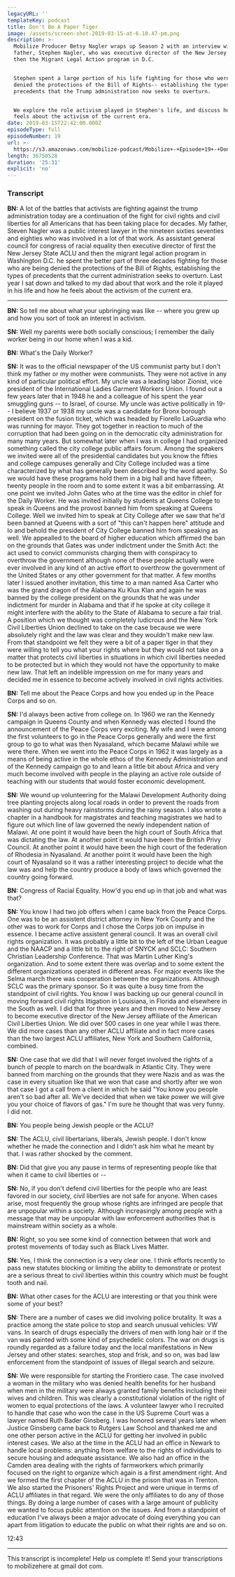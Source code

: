 ```yaml
---
legacyURL: ''
templateKey: podcast
title: Don't Be A Paper Tiger
image: /assets/screen-shot-2019-03-15-at-6.10.47-pm.png
description: >-
  Mobilize Producer Betsy Nagler wraps up Season 2 with an interview with her
  father, Stephen Nagler, who was executive director of the New Jersey ACLU and
  then the Migrant Legal Action program in D.C.


  Stephen spent a large portion of his life fighting for those who were being
  denied the protections of the Bill of Rights-- establishing the types of
  precedents that the Trump administration now seeks to overturn.


  We explore the role activism played in Stephen's life, and discuss how how he
  feels about the activism of the current era.
date: 2019-03-15T22:42:00.000Z
episodeType: full
episodeNumber: 19
url: >-
  https://s3.amazonaws.com/mobilize-podcast/Mobilize+-+Episode+19+-+Don't+Be+A+Paper+Tiger.mp3
length: 36750528
duration: '25:31'
explicit: 'no'
---
```

### Transcript
**BN:** A lot of the battles that activists are fighting against the trump administration today are a continuation of the fight for civil rights and civil liberties for all Americans that has been taking place for decades. My father, Steven Nagler was a public interest lawyer in the nineteen sixties seventies and eighties who was involved in a lot of that work. As assistant general council for congress of racial equality then executive director of first the New Jersey State ACLU and then the migrant legal action program in Washington D.C. he spent the better part of three decades fighting for those who are being denied the protections of the Bill of Rights, establishing the types of precedents that the current administration seeks to overturn. Last year I sat down and talked to my dad about that work and the role it played in his life and how he feels about the activism of the current era.

---

**BN:** So tell me about what your upbringing was like -- where you grew up and how you sort of took an interest in activism.

**SN:** Well my parents were both socially conscious; I remember the daily worker being in our home when I was a kid.

**BN:** What's the Daily Worker?

**SN:** It was to the official newspaper of the US communist party but I don't think my father or my mother were communists. They were not active in any kind of particular political effort. My uncle was a leading labor Zionist, vice president of the International Ladies Garment Workers Union. I found out a few years later that in 1948 he and a colleague of his spent the year smuggling guns -- to Israel, of course. My uncle was active politically in 19-- I believe 1937 or 1938 my uncle was a candidate for Bronx borough president on the fusion ticket, which was headed by Fiorello LaGuardia who was running for mayor. They got together in reaction to much of the corruption that had been going on in the democratic city administration for many many years. But somewhat later when I was in college I had organized something called the city college public affairs forum. Among the speakers we invited were all of the presidential candidates but you know the fifties and college campuses generally and City College included was a time characterized by what has generally been described by the word apathy. So we would have these programs hold them in a big hall and have fifteen, twenty people in the room and to some extent it was a bit embarrassing. At one point we invited John Gates who at the time was the editor in chief for the Daily Worker. He was invited initially by students at Queens College to speak in Queens and the provost banned him from speaking at Queens College. Well we invited him to speak at City College after we saw that he'd been banned at Queens with a sort of "this can't happen here" attitude and lo and behold the president of City College banned him from speaking as well. We appealled to the board of higher education which affirmed the ban on the grounds that Gates was under indictment under the Smith Act: the act used to convict communists charging them with conspiracy to overthrow the government although none of these people actually were ever involved in any kind of an active effort to overthrow the government of the United States or any other government for that matter. A few months later I issued another invitation, this time to a man named Asa Carter who was the grand dragon of the Alabama Ku Klux Klan and again he was banned by the college president on the grounds that he was under indictment for murder in Alabama and that if he spoke at city college it might interfere with the ability to the State of Alabama to secure a fair trial. A position which we thought was completely ludicrous and the New York Civil Liberties Union declined to take on the case because we were absolutely right and the law was clear and they wouldn't make new law. From that standpoint we felt they were a bit of a paper tiger in that they were willing to tell you what your rights where but they would not take on a matter that protects civil liberties in situations in which civil liberties needed to be protected but in which they would not have the opportunity to make new law. That left an indelible impression on me for many years and decided me in essence to become actively involved in civil rights activities.

**BN:** Tell me about the Peace Corps and how you ended up in the Peace Corps and so on.

**SN:** I'd always been active from college on. In 1960 we ran the Kennedy campaign in Queens County and when Kennedy was elected I found the announcement of the Peace Corps very exciting. My wife and I were among the first volunteers to go in the Peace Corps generally and were the first group to go to what was then Nyasaland, which became Malawi while we were there. When we went into the Peace Corps in 1962 it was largely as a means of being active in the whole ethos of the Kennedy Administration and of the Kennedy campaign go to and learn a little bit about Africa and very much become involved with people in the playing an active role outside of teaching with our students that would foster economic development.

**SN:** We wound up volunteering for the Malawi Development Authority doing tree planting projects along local roads in order to prevent the roads from washing out during heavy rainstorms during the rainy season. I also wrote a chapter in a handbook for magistrates and teaching magistrates we had to figure out which line of law governed the newly independent nation of Malawi. At one point it would have been the high court of South Africa that was dictating the law. At another point it would have been the British Privy Council. At another point it would have been the high court of the federation of Rhodesia in Nyasaland. At another point it would have been the high court of Nyasaland so it was a rather interesting project to decide what the law was and help the country produce a body of laws which governed the country going forward.

**BN:** Congress of Racial Equality. How'd you end up in that job and what was that?

**SN:** You know I had two job offers when I came back from the Peace Corps. One was to be an assistent district attorney in New York County and the other was to work for Corps and I chose the Corps job on impulse in essence. I became active assistent general council. It was an overall civil rights organization. It was probably a little bit to the left of the Urban League and the NAACP and a little bit to the right of SNYCK and SCLC: Southern Christian Leadership Conference. That was Martin Luther King's organization. And to some extent there was overlap and to some extent the different organizations operated in different areas. For major events like the Selma march there was cooperation between the organizations. Although SCLC was the primary sponsor. So it was quite a busy time from the standpoint of civil rights. You know I was backing up our general council in moving forward civil rights litigation in Louisiana, in Florida and elsewhere in the South as well. I did that for three years and then moved to New Jersey to become executive director of the New Jersey affiliate of the American Civil Liberties Union. We did over 500 cases in one year while I was there. We did more cases than any other ACLU affiliate and in fact more cases than the two largest ACLU affiliates, New York and Southern California, combined. 

**SN:** One case that we did that I will never forget involved the rights of a bunch of people to march on the boardwalk in Atlantic City. They were banned from marching on the grounds that they were Nazis and as was the case in every situation like that we won that case and shortly after we won that case I got a call from a client in which he said "You know you people aren't so bad after all. We've decided that when we take power we will give you your choice of flavors of gas." I'm sure he thought that was very funny. I did not.

**BN:** You people being Jewish people or the ACLU?

**SN:** The ACLU, civil libertarians, liberals, Jewish people. I don't know whether he made the connection and I didn't ask him what he meant by that. I was rather shocked by the comment.

**BN:** Did that give you any pause in terms of representing people like that when it came to civil liberties or --

**SN:** No, if you don't defend civil liberties for the people who are least favored in our society, civil liberties are not safe for anyone. When cases arise, most frequently the group whose rights are infringed are people that are unpopular within a society. Although increasingly among people with a message that may be unpopular with law enforcement authorities that is mainstream within society as a whole.

**BN:** Right, so you see some kind of connection between that work and protest movements of today such as Black Lives Matter.

**SN:** Yes, I think the connection is a very clear one. I think efforts recently to pass new statutes blocking or limiting the ability to demonstrate or protest are a serious threat to civil liberties within this country which must be fought tooth and nail.

**BN:** What other cases for the ACLU are interesting or that you think were some of your best?

**SN:** There are a number of cases we did involving police brutality. It was a practice among the state police to stop and search unusual vehicles: VW vans. In search of drugs especially the drivers of men with long hair or if the van was painted with some kind of psychedelic colors. The war on drugs is roundly regarded as a failure today and the local manifestations in New Jersey and other states: searches, stop and frisk, and so on, was bad law enforcement from the standpoint of issues of illegal search and seizure.

**SN:** We were responsible for starting the Frontiero case. The case involved a woman in the military who was denied health benefits for her husband when men in the military were always granted family benefits including their wives and children. This was clearly a constitutional violation of the right of women to equal protections of the laws. A volunteer lawyer who I recruited to handle that case who won the case in the US Supreme Court was a lawyer named Ruth Bader Ginsberg. I was honored several years later when Justice Ginsberg came back to Rutgers Law School and thanked me and one other person active in the ACLU for getting her involved in public interest cases. We also at the time in the ACLU had an office in Newark to handle local problems: anything from welfare to the rights of individuals to secure housing and adequate assistance. We also had an office in the Camden area dealing with the rights of farmworkers which primarily focused on the right to organize which again is a first amendment right. And we formed the first chapter of the ACLU in the prison that was in Trenton. We also started the Prisoners' Rights Project and were unique in terms of ACLU affiliates in that regard. We were the only affiliates to do any of those things. By doing a large number of cases with a large amount of publicity we wanted to focus public attention on the issues. And from a standpoint of education I've always been a major advocate of doing everything you can apart from litigation to educate the public on what their rights are and so on.

12:43

---
This transcript is incomplete! Help us complete it! Send your transcriptions to mobilizehere at gmail dot com.

